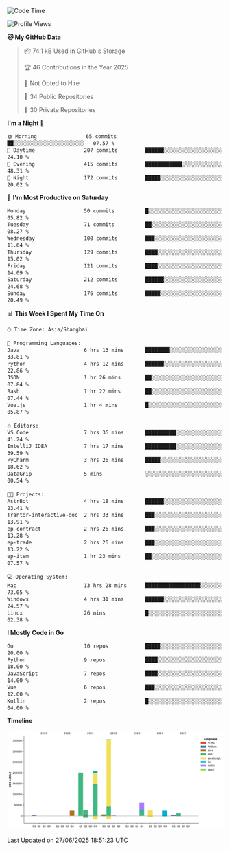 <!--START_SECTION:waka-->
![Code Time](http://img.shields.io/badge/Code%20Time-4%2C247%20hrs%2043%20mins-blue)

![Profile Views](http://img.shields.io/badge/Profile%20Views-0-blue)

**🐱 My GitHub Data** 

> 📦 74.1 kB Used in GitHub's Storage 
 > 
> 🏆 46 Contributions in the Year 2025
 > 
> 🚫 Not Opted to Hire
 > 
> 📜 34 Public Repositories 
 > 
> 🔑 30 Private Repositories 
 > 
**I'm a Night 🦉** 

```text
🌞 Morning                65 commits          ██░░░░░░░░░░░░░░░░░░░░░░░   07.57 % 
🌆 Daytime                207 commits         ██████░░░░░░░░░░░░░░░░░░░   24.10 % 
🌃 Evening                415 commits         ████████████░░░░░░░░░░░░░   48.31 % 
🌙 Night                  172 commits         █████░░░░░░░░░░░░░░░░░░░░   20.02 % 
```
📅 **I'm Most Productive on Saturday** 

```text
Monday                   50 commits          █░░░░░░░░░░░░░░░░░░░░░░░░   05.82 % 
Tuesday                  71 commits          ██░░░░░░░░░░░░░░░░░░░░░░░   08.27 % 
Wednesday                100 commits         ███░░░░░░░░░░░░░░░░░░░░░░   11.64 % 
Thursday                 129 commits         ████░░░░░░░░░░░░░░░░░░░░░   15.02 % 
Friday                   121 commits         ████░░░░░░░░░░░░░░░░░░░░░   14.09 % 
Saturday                 212 commits         ██████░░░░░░░░░░░░░░░░░░░   24.68 % 
Sunday                   176 commits         █████░░░░░░░░░░░░░░░░░░░░   20.49 % 
```


📊 **This Week I Spent My Time On** 

```text
🕑︎ Time Zone: Asia/Shanghai

💬 Programming Languages: 
Java                     6 hrs 13 mins       ████████░░░░░░░░░░░░░░░░░   33.81 % 
Python                   4 hrs 12 mins       ██████░░░░░░░░░░░░░░░░░░░   22.86 % 
JSON                     1 hr 26 mins        ██░░░░░░░░░░░░░░░░░░░░░░░   07.84 % 
Bash                     1 hr 22 mins        ██░░░░░░░░░░░░░░░░░░░░░░░   07.44 % 
Vue.js                   1 hr 4 mins         █░░░░░░░░░░░░░░░░░░░░░░░░   05.87 % 

🔥 Editors: 
VS Code                  7 hrs 36 mins       ██████████░░░░░░░░░░░░░░░   41.24 % 
IntelliJ IDEA            7 hrs 17 mins       ██████████░░░░░░░░░░░░░░░   39.59 % 
PyCharm                  3 hrs 26 mins       █████░░░░░░░░░░░░░░░░░░░░   18.62 % 
DataGrip                 5 mins              ░░░░░░░░░░░░░░░░░░░░░░░░░   00.54 % 

🐱‍💻 Projects: 
AstrBot                  4 hrs 18 mins       ██████░░░░░░░░░░░░░░░░░░░   23.41 % 
Trantor-interactive-doc  2 hrs 33 mins       ███░░░░░░░░░░░░░░░░░░░░░░   13.91 % 
ep-contract              2 hrs 26 mins       ███░░░░░░░░░░░░░░░░░░░░░░   13.28 % 
ep-trade                 2 hrs 26 mins       ███░░░░░░░░░░░░░░░░░░░░░░   13.22 % 
ep-item                  1 hr 23 mins        ██░░░░░░░░░░░░░░░░░░░░░░░   07.57 % 

💻 Operating System: 
Mac                      13 hrs 28 mins      ██████████████████░░░░░░░   73.05 % 
Windows                  4 hrs 31 mins       ██████░░░░░░░░░░░░░░░░░░░   24.57 % 
Linux                    26 mins             █░░░░░░░░░░░░░░░░░░░░░░░░   02.38 % 
```

**I Mostly Code in Go** 

```text
Go                       10 repos            █████░░░░░░░░░░░░░░░░░░░░   20.00 % 
Python                   9 repos             ████░░░░░░░░░░░░░░░░░░░░░   18.00 % 
JavaScript               7 repos             ████░░░░░░░░░░░░░░░░░░░░░   14.00 % 
Vue                      6 repos             ███░░░░░░░░░░░░░░░░░░░░░░   12.00 % 
Kotlin                   2 repos             █░░░░░░░░░░░░░░░░░░░░░░░░   04.00 % 
```



**Timeline**

![Lines of Code chart](https://raw.githubusercontent.com/youtiaoguagua/youtiaoguagua/master/assets/bar_graph.png)


 Last Updated on 27/06/2025 18:51:23 UTC
<!--END_SECTION:waka-->